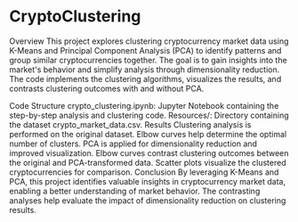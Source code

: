 # CryptoClustering

Overview
This project explores clustering cryptocurrency market data using K-Means and Principal Component Analysis (PCA) to identify patterns and group similar cryptocurrencies together. The goal is to gain insights into the market's behavior and simplify analysis through dimensionality reduction. The code implements the clustering algorithms, visualizes the results, and contrasts clustering outcomes with and without PCA.

Code Structure
crypto_clustering.ipynb: Jupyter Notebook containing the step-by-step analysis and clustering code.
Resources/: Directory containing the dataset crypto_market_data.csv.
Results
Clustering analysis is performed on the original dataset.
Elbow curves help determine the optimal number of clusters.
PCA is applied for dimensionality reduction and improved visualization.
Elbow curves contrast clustering outcomes between the original and PCA-transformed data.
Scatter plots visualize the clustered cryptocurrencies for comparison.
Conclusion
By leveraging K-Means and PCA, this project identifies valuable insights in cryptocurrency market data, enabling a better understanding of market behavior. The contrasting analyses help evaluate the impact of dimensionality reduction on clustering results.
